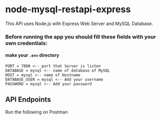 # node-mysql-restapi-express

This API uses Node.js with Express Web Server and MySQL Database.

### Before running the app you should fill these fields with your own credentials:
#### make your ```.env``` directory
    PORT = 7000 <-- port that Server is listen
    DATABASE = mysql <-- name of database of MySQL
    HOST = mysql <-- name of Hostname
    DATABASE_USER = mysql <-- Add your username
    PASSWORD = mysql <-- Add your password

## API Endpoints

Run the following on Postman

#